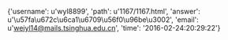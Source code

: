 {'username': u'wyl8899', 'path': u'1167/1167.html', 'answer': u'\u57fa\u672c\u6ca1\u6709\u56f0\u96be\u3002', 'email': u'weiyl14@mails.tsinghua.edu.cn', 'time': '2016-02-24:20:29:22'}